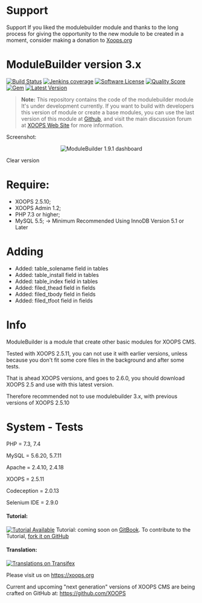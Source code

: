 # Support

Support
If you liked the modulebuilder module and thanks to the long process for giving the opportunity to the new module to be created in a moment, consider making a donation to <a href="https://xoops.org/modules/xdonations/" target="_blank" title="Donate to Xoops">Xoops.org</a>

# ModuleBuilder version 3.x

[![Build Status](https://scrutinizer-ci.com/g/ggoffy/modulebuilder/badges/build.png?b=master)](https://travis-ci.org/ggoffy/modulebuilder)
[![Jenkins coverage](https://img.shields.io/jenkins/c/https/jenkins.qa.ubuntu.com/address-book-service-utopic-i386-ci.svg)](https://github.com/XoopsModules25x/modulebuilder)
[![Software License](https://img.shields.io/badge/license-GPL-brightgreen.svg?style=flat)](docs/license.txt)
[![Quality Score](https://img.shields.io/scrutinizer/g/ggoffy/modulebuilder.svg?style=flat)](https://scrutinizer-ci.com/g/ggoffy/modulebuilder)
[![Gem](https://img.shields.io/gem/dt/rails.svg)](XoopsModules25x/modulebuilder)
[![Latest Version](https://img.shields.io/github/release/XoopsModules25x/modulebuilder.svg?style=flat)](https://github.com/XoopsModules25x/modulebuilder/releases/latest)

> **Note:** This repository contains the code of the modulebuilder module
It's under development currently. If you want to build with developers this version of module or create a base modules, you can use the last version of this module at [Github](https://github.com/XoopsModules25x/modulebuilder), and visit the main discussion forum at [XOOPS Web Site](https://xoops.org/modules/newbb/viewtopic.php?topic_id=76746) for more information.

Screenshot:
<p align="center">
  <img src="https://c6.staticflickr.com/9/8500/29971619205_a397db1039_o.jpg" alt="ModuleBuilder 1.9.1 dashboard"/>
</p>

Clear version

# Require:
- XOOPS 2.5.10;
- XOOPS Admin 1.2;
- PHP 7.3 or higher;
- MySQL 5.5; -> Minimum Recommended Using InnoDB Version 5.1 or Later

# Adding
 - Added: table_solename field in tables
 - Added: table_install field in tables
 - Added: table_index field in tables
 - Added: filed_thead field in fields
 - Added: filed_tbody field in fields
 - Added: filed_tfoot field in fields

# Info
ModuleBuilder is a module that create other basic modules for XOOPS CMS.

Tested with XOOPS 2.5.11, you can not use it with earlier versions, unless because you don't fit some core files in the background and after some tests.

That is ahead XOOPS versions, and goes to 2.6.0, you should download XOOPS 2.5 and use with this latest version.

Therefore recommended not to use modulebuilder 3.x, with previous versions of XOOPS 2.5.10

# System - Tests 
PHP = 7.3, 7.4

MySQL = 5.6.20, 5.7.11

Apache = 2.4.10, 2.4.18

XOOPS = 2.5.11

Codeception = 2.0.13

Selenium IDE = 2.9.0

#### Tutorial:
[![Tutorial Available](https://xoops.org/images/tutorial-available-blue.svg)](https://xoops.gitbook.io/modulebuilder-tutorial/) Tutorial: coming soon on [GitBook](https://xoops.gitbook.io/modulebuilder-tutorial/).
To contribute to the Tutorial, [fork it on GitHub](https://github.com/XoopsDocs/modulebuilder-tutorial)

#### Translation:
[![Translations on Transifex](https://xoops.org/images/translations-transifex-blue.svg)](https://www.transifex.com/xoops)

Please visit us on https://xoops.org

Current and upcoming "next generation" versions of XOOPS CMS are being crafted on GitHub at: https://github.com/XOOPS
